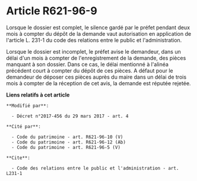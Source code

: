 # Article R621-96-9

Lorsque le dossier est complet, le silence gardé par le préfet pendant deux mois à compter du dépôt de la demande vaut
autorisation en application de l'article L. 231-1 du code des relations entre le public et l'administration. 

Lorsque le dossier est incomplet, le préfet avise le demandeur, dans un délai d'un mois à compter de l'enregistrement de la
demande, des pièces manquant à son dossier. Dans ce cas, le délai mentionné à l'alinéa précédent court à compter du dépôt de
ces pièces. A défaut pour le demandeur de déposer ces pièces auprès du maire dans un délai de trois mois à compter de la
réception de cet avis, la demande est réputée rejetée.

**Liens relatifs à cet article**

	**Modifié par**:

	  - Décret n°2017-456 du 29 mars 2017 - art. 4

	**Cité par**:

	  - Code du patrimoine - art. R621-96-10 (V)
	  - Code du patrimoine - art. R621-96-12 (Ab)
	  - Code du patrimoine - art. R621-96-5 (V)

	**Cite**:

	  - Code des relations entre le public et l'administration - art. L231-1
